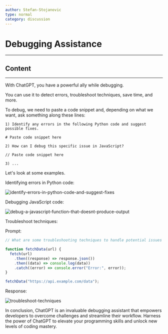 ```yaml
---
author: Stefan-Stojanovic
type: normal
category: discussion
---
```


# Debugging Assistance

---

## Content

---

With ChatGPT, you have a powerful ally while debugging.

You can use it to detect errors, troubleshoot techniques, save time, and more.

To debug, we need to paste a code snippet and, depending on what we want, ask something along these lines:

```plain-text
1) Identify any errors in the following Python code and suggest possible fixes.

# Paste code snippet here

2) How can I debug this specific issue in JavaScript?

// Paste code snippet here

3) ...
```

Let's look at some examples.

Identifying errors in Python code:

![identify-errors-in-python-code-and-suggest-fixes](https://img.enkipro.com/5067f934912f3f2f276da3e2851c3174.png)

Debugging JavaScript code:

![debug-a-javascript-function-that-doesnt-produce-output](https://img.enkipro.com/b3856b896eb7eeeb74c9d13a81bafd7b.png)

Troubleshoot techniques:

Prompt:
```javascript
// What are some troubleshooting techniques to handle potential issues in this JavaScript code that fetches data from an API?

function fetchData(url) {
  fetch(url)
    .then((response) => response.json())
    .then((data) => console.log(data))
    .catch((error) => console.error("Error:", error));
}

fetchData("https://api.example.com/data");
```

Response:

![troubleshoot-techniques](https://img.enkipro.com/3b85a806b0f95f8b9fac0c61ca39add0.png)

In conclusion, ChatGPT is an invaluable debugging assistant that empowers developers to overcome challenges and streamline their workflow. Harness the power of ChatGPT to elevate your programming skills and unlock new levels of coding mastery.
